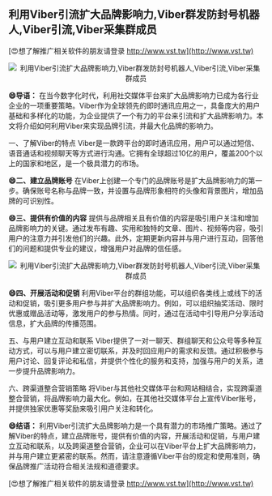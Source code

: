 ## **利用Viber引流扩大品牌影响力,Viber群发防封号机器人,Viber引流,Viber采集群成员**

[😍想了解推广相关软件的朋友请登录 http://www.vst.tw](http://www.vst.tw)

 <center><img src="https://vst.tw/MP4/tuiguang/png/4.png" alt="利用Viber引流扩大品牌影响力,Viber群发防封号机器人,Viber引流,Viber采集群成员"></center>

**😄导语：**
在当今数字化时代，利用社交媒体平台来扩大品牌影响力已成为各行业企业的一项重要策略。Viber作为全球领先的即时通讯应用之一，具备庞大的用户基础和多样化的功能，为企业提供了一个有力的平台来引流和扩大品牌影响力。本文将介绍如何利用Viber来实现品牌引流，并最大化品牌的影响力。

一、了解Viber的特点
Viber是一款跨平台的即时通讯应用，用户可以通过短信、语音通话和视频聊天等方式进行沟通。它拥有全球超过10亿的用户，覆盖200个以上的国家和地区，是一个极具潜力的市场。

**😄二、建立品牌账号**
在Viber上创建一个专门的品牌账号是扩大品牌影响力的第一步。确保账号名称与品牌一致，并设置与品牌形象相符的头像和背景图片，增加品牌的可识别性。

**😄三、提供有价值的内容**
提供与品牌相关且有价值的内容是吸引用户关注和增加品牌影响力的关键。通过发布有趣、实用和独特的文章、图片、视频等内容，吸引用户的注意力并引发他们的兴趣。此外，定期更新内容并与用户进行互动，回答他们的问题和提供专业的建议，增强用户对品牌的信任感。

 <center><img src="https://vst.tw/MP4/tuiguang/png/7.png" alt="利用Viber引流扩大品牌影响力,Viber群发防封号机器人,Viber引流,Viber采集群成员"></center>

**😄四、开展活动和促销**
利用Viber平台的群组功能，可以组织各类线上或线下的活动和促销，吸引更多用户参与并扩大品牌影响力。例如，可以组织抽奖活动、限时优惠或赠品活动等，激发用户的参与热情。同时，通过在活动中引导用户分享活动信息，扩大品牌的传播范围。

五、与用户建立互动和联系
Viber提供了一对一聊天、群组聊天和公众号等多种互动方式，可以与用户建立密切联系，并及时回应用户的需求和反馈。通过积极参与用户讨论、回复评论和私信，并提供个性化的服务和支持，加强与用户的关系，进一步提升品牌影响力。

六、跨渠道整合营销策略
将Viber与其他社交媒体平台和网站相结合，实现跨渠道整合营销，将品牌影响力最大化。例如，在其他社交媒体平台上宣传Viber账号，并提供独家优惠等奖励来吸引用户关注和转化。

**😄结语：**
利用Viber引流扩大品牌影响力是一个具有潜力的市场推广策略。通过了解Viber的特点，建立品牌账号，提供有价值的内容，开展活动和促销，与用户建立互动和联系，以及跨渠道整合营销，企业可以在Viber平台上扩大品牌影响力，并与用户建立更紧密的联系。然而，请注意遵循Viber平台的规定和使用准则，确保品牌推广活动符合相关法规和道德要求。

[😍想了解推广相关软件的朋友请登录 http://www.vst.tw](http://www.vst.tw)



